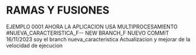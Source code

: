 # RAMAS Y FUSIONES
EJEMPLO 0001
AHORA LA APLICACION USA MULTIPROCESAMIENTO
#NUEVA_CARACTERISTICA_F-- NEW BRANCH_F
NUEVO COMMIT 16/11/2023
soy el branch nueva_caracteristica
Actualizacion y mejorar de la velocidad de ejecucion
